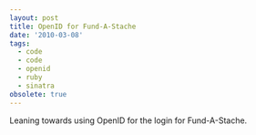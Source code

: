 ```yaml
---
layout: post
title: OpenID for Fund-A-Stache
date: '2010-03-08'
tags:
  - code
  - code
  - openid
  - ruby
  - sinatra
obsolete: true
---
```


Leaning towards using OpenID for the login for Fund-A-Stache.
